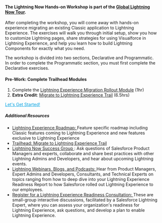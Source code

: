 #### The **Lightning Now Hands-on Workshop** is part of the [Global Lightning Now Tour](https://developer.salesforce.com/blogs/developer-relations/2017/03/salesforce-global-lightning-tour-coming-city-near.html).

After completing the workshop, you will come away with hands-on experience migrating an existing Classic application to Lightning Experience. The exercises will walk you through initial setup, show you how to customize Lightning pages, share strategies for using Visualforce in Lightning Experience, and help you learn how to build Lightning Components for exactly what you need.

The workshop is divided into two sections, Declarative and Programmatic. In order to complete the Programmatic section, you must first complete the Declarative exercises.

#### Pre-Work: Complete Trailhead Modules

1. Complete the [Lightning Experience Migration Rollout Module](https://trailhead.salesforce.com/modules/lex_migration_rollout) (1hr)
2. **Extra Credit**: [Migrate to Lightning Experience Trail](https://trailhead.salesforce.com/trail/lex_admin_migration) (6.5hrs) 

<p><a class="btn btn-primary btn-lg" style="background-color: transparent;color: #00A1E1;text-align:center;margin:20px 0;" href="TOC.html" role="button">Let's Get Started!</a></p>

##### Additional Resources

*  [Lightning Experience Roadmap: ](https://help.salesforce.com/articleView?id=lex_roadmap.htm&type=0)Feature specific roadmap including Classic features coming to Lightning Experience and new features exclusive to Lightning Experience
* [Trailhead: Migrate to Lightning Experience Trail ](https://trailhead.salesforce.com/trail/lex_admin_migration)
* [Lightning Now Success Group ](https://success.salesforce.com/_ui/core/chatter/groups/GroupProfilePage?g=0F93A0000009SE1SAM): Ask questions of Salesforce Product Managers and experts, collaborate and share best practices with other Lightning Admins and Developers, and hear about upcoming Lightning events. 
* [Lightning Webinars, Blogs, and Podcasts: ](https://admin.salesforce.com/posts#/lightning-experience)Hear from Product Managers, Expert Admins and Developers, Consultants, and Technical Experts on topics ranging from how to deep dive into your Lightning Experience Readiness Report to how Salesforce rolled out Lightning Experience to our employees. 
* [Register for a Lightning Experience Readiness Consultation: ](https://attendee.gotowebinar.com/rt/5126219356122666499)These are small-group interactive discussions, facilitated by a Salesforce Lightning Expert, where you can assess your organization's readiness for Lightning Experience, ask questions, and develop a plan to enable Lightning Experience. 
